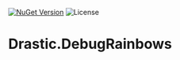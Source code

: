 [![NuGet Version](https://img.shields.io/nuget/v/Drastic.DebugRainbows.svg)](https://www.nuget.org/packages/Drastic.DebugRainbows/) ![License](https://img.shields.io/badge/License-MIT-blue.svg)

# Drastic.DebugRainbows

